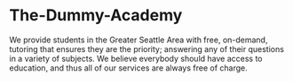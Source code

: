 # The-Dummy-Academy
We provide students in the Greater Seattle Area with free, on-demand, tutoring that ensures they are the priority; answering any of their questions in a variety of subjects. We believe everybody should have access to education, and thus all of our services are always free of charge.
